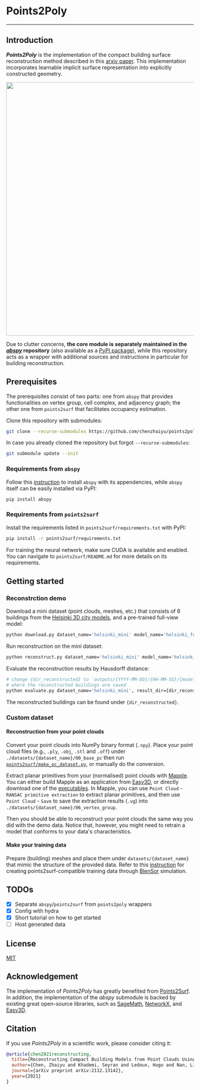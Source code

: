 # Points2Poly

-----------

## Introduction

***Points2Poly*** is the implementation of the compact building surface reconstruction method described in this [arxiv paper](https://arxiv.org/abs/2112.13142). This implementation incorporates learnable implicit surface representation into explicitly constructed geometry.

<p align="center">
<img src="https://raw.githubusercontent.com/chenzhaiyu/points2poly/master/docs/images/teaser.png" width="680"/>
</p>

Due to clutter concerns, **the core module is separately maintained in the [*abspy*](https://github.com/chenzhaiyu/abspy) repository** (also available as a [PyPI package](https://pypi.org/project/abspy/)), while this repository acts as a wrapper with additional sources and instructions in particular for building reconstruction.

## Prerequisites

The prerequisites consist of two parts: one from `abspy` that provides functionalities on vertex group, cell complex, and adjacency graph; the other one from `points2surf` that facilitates occupancy estimation.

Clone this repository with submodules:
```bash
git clone --recurse-submodules https://github.com/chenzhaiyu/points2poly
```

In case you already cloned the repository but forgot `--recurse-submodules`:
```bash
git submodule update --init
```

### Requirements from `abspy` 

Follow this [instruction](https://github.com/chenzhaiyu/abspy#installation) to install `abspy` with its appendencies, while `abspy` itself can be easily installed via PyPI:
```bash
pip install abspy
```

###  Requirements from `points2surf`

Install the requirements listed in `points2surf/requirements.txt` with PyPI:

```bash
pip install -r points2surf/requirements.txt
```

For training the neural network, make sure CUDA is available and enabled.
You can navigate to `points2surf/README.md` for more details on its requirements.

## Getting started

### Reconstrction demo 

Download a mini dataset (point clouds, meshes, etc.) that consists of 6 buildings from the [Helsinki 3D city models](https://kartta.hel.fi/3d/), and a pre-trained full-view model:

```bash
python download.py dataset_name='helsinki_mini' model_name='helsinki_fullview'
```

Run reconstruction on the mini dataset:
```bash
python reconstruct.py dataset_name='helsinki_mini' model_name='helsinki_fullview'
```

Evaluate the reconstruction results by Hausdorff distance:

```bash
# change {dir_reconstructed} to `outputs/{YYYY-MM-DD}/{HH-MM-SS}/{model_name-dataset_name}/reconstructed`
# where the reconstructed buildings are saved
python evaluate.py dataset_name='helsinki_mini', result_dir={dir_reconstructed}
```

The reconstructed buildings can be found under `{dir_reconstructed}`.

### Custom dataset

#### Reconstruction from your point clouds

Convert your point clouds into NumPy binary format (`.npy`). Place your point cloud files (e.g., `.ply`, `.obj`, `.stl` and `.off`) under `./datasets/{dataset_name}/00_base_pc` then run [`points2surf/make_pc_dataset.py`](https://github.com/ErlerPhilipp/points2surf/blob/master/make_pc_dataset.py), or manually do the conversion.

Extract planar primitives from your (normalised) point clouds with [Mapple](https://3d.bk.tudelft.nl/liangliang/software.html). You can either build Mapple as an application from [Easy3D](https://github.com/LiangliangNan/Easy3D), or directly download one of the [executables](https://github.com/LiangliangNan/Easy3D/releases/tag/v2.4.7). In Mapple, you can use `Point Cloud` - `RANSAC primitive extraction` to extract planar primitives, and then use `Point Cloud` - `Save` to save the extraction results (`.vg`) into `./datasets/{dataset_name}/06_vertex_group`.

Then you should be able to reconstruct your point clouds the same way you did with the demo data. Notice that, however, you might need to retrain a model that conforms to your data's characteristics.

#### Make your training data

Prepare (building) meshes and place them under `datasets/{dataset_name}` that mimic the structure of the provided data. Refer to this [instruction](https://github.com/ErlerPhilipp/points2surf#make-your-own-datasets) for creating points2surf-compatible training data through [BlenSor](https://www.blensor.org/) simulation. 

## TODOs

- [x] Separate `abspy`/`points2surf` from `points2poly` wrappers
- [x] Config with hydra
- [x] Short tutorial on how to get started
- [ ] Host generated data

## License

[MIT](https://raw.githubusercontent.com/chenzhaiyu/points2poly/main/LICENSE)

## Acknowledgement
The implementation of *Points2Poly* has greatly benefited from [Points2Surf](https://github.com/ErlerPhilipp/points2surf). In addition, the implementation of the *abspy* submodule is backed by existing great open-source libraries, such as [SageMath](https://www.sagemath.org/), [NetworkX](https://networkx.org/), and [Easy3D](https://github.com/LiangliangNan/Easy3D).

## Citation

If you use *Points2Poly* in a scientific work, please consider citing it:

```bibtex
@article{chen2021reconstructing,
  title={Reconstructing Compact Building Models from Point Clouds Using Deep Implicit Fields},
  author={Chen, Zhaiyu and Khademi, Seyran and Ledoux, Hugo and Nan, Liangliang},
  journal={arXiv preprint arXiv:2112.13142},
  year={2021}
}
```

